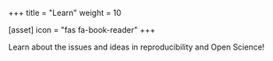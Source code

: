 +++
title = "Learn"
weight = 10

[asset]
  icon = "fas fa-book-reader"
+++

Learn about the issues and ideas in reproducibility and Open Science!
